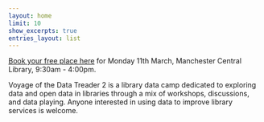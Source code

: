 ```yaml
---
layout: home
limit: 10
show_excerpts: true
entries_layout: list
---
```


[Book your free place here](https://datatreaders2.eventbrite.com) for Monday 11th March, Manchester Central Library, 9:30am - 4:00pm.

Voyage of the Data Treader 2 is a library data camp dedicated to exploring data and open data in libraries through a mix of workshops, discussions, and data playing. Anyone interested in using data to improve library services is welcome.
